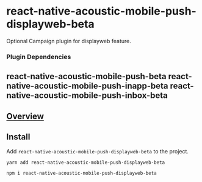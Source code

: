 # react-native-acoustic-mobile-push-displayweb-beta
Optional Campaign plugin for displayweb feature.

### Plugin Dependencies
react-native-acoustic-mobile-push-beta
react-native-acoustic-mobile-push-inapp-beta
react-native-acoustic-mobile-push-inbox-beta
----

[Overview](https://developer.goacoustic.com/acoustic-campaign/docs/add-the-react-native-plug-in-to-your-app#overview)
---

## Install
Add `react-native-acoustic-mobile-push-displayweb-beta` to the project.

```shell yarn
yarn add react-native-acoustic-mobile-push-displayweb-beta
```

```shell npm
npm i react-native-acoustic-mobile-push-displayweb-beta
```